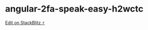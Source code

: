 # angular-2fa-speak-easy-h2wctc

[Edit on StackBlitz ⚡️](https://stackblitz.com/edit/angular-2fa-speak-easy-h2wctc)